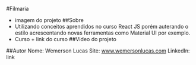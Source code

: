 #Filmaria
* imagem do projeto
##Sobre
* Utilizando conceitos aprendidos no curso React JS porém auterando o estilo acrescentando novas ferramentas como Material UI por exemplo.
* Curso + link do curso
##Video do projeto

##Autor
Nome: Wemerson Lucas
Site: www.wemersonlucas.com
LinkedIn: link

